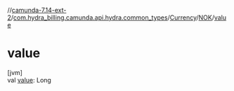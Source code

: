 //[camunda-7.14-ext-2](../../../../index.md)/[com.hydra_billing.camunda.api.hydra.common_types](../../index.md)/[Currency](../index.md)/[NOK](index.md)/[value](value.md)

# value

[jvm]\
val [value](value.md): Long
